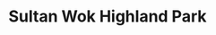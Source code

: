 ---
layout: place
title: "Sultan Wok Highland Park"
permalink: /new-jersey/highland-park/sultan-wok-highland-park.html
stateAbbr: NJ
stateName: New Jersey
cityName: Highland Park
place_id: ChIJ3WaPYMvHw4kRTmNQqAJKCIk
photos:
  - name: >-
      places/ChIJ3WaPYMvHw4kRTmNQqAJKCIk/photos/AUy1YQ3YfmQjDKKJi5ZCZIy13U4-MAKwNmJZxklbq1zZApR5C2pnHRMtHiWD_pc7dxeiXkndedOJojaG598ZPR9lCdKc13XCO21tKcBWO2eUXf42KGmZWgVsEaZ_nk32_OQSCrCui4-Rl0H-r2XEnIhWlhoyt5pVljEgM23YcKNlPcotm74KY3P8_yBM7jhgD2hkUOw3HO-ig4OKOocpzEFppFcYAZPiLtp_ONnGSsJTE_ZCFI9hRIxBeBizHMJd6yWNfZcLPU5c_rAcfzhyT7yUyzA_PmSvevBIDNPfmsSyfRE9YZxoxNPkd08sHNTSL5c56MlqKGUzS2xChdHri_OhyXSXbAbphWh2m-6sYaSai6bGOqGtagl_vJM7djcwn2DZakNArY2iuxkjvL0F4QaYy5gqvtttgng-ZLfYPdcp_IFIxQ
    widthPx: 2048
    heightPx: 1536
    authorAttributions:
      - displayName: Shoumo Ganguly
        uri: https://maps.google.com/maps/contrib/100541973655654700550
        photoUri: >-
          https://lh3.googleusercontent.com/a-/ALV-UjUna1BqHVQp3Kp51Q_E3fbuIb39LVVHfCAhvhJlRcgEBcqU1ZI=s100-p-k-no-mo
    flagContentUri: >-
      https://www.google.com/local/imagery/report/?cb_client=maps_api_places.places_api&image_key=!1e10!2sCIHM0ogKEICAgIDFl8DkOA&hl=en-US
    googleMapsUri: >-
      https://www.google.com/maps/place//data=!3m4!1e2!3m2!1sCIHM0ogKEICAgIDFl8DkOA!2e10!4m2!3m1!1s0x89c3c7cb608f66dd:0x89084a02a850634e
  - name: >-
      places/ChIJ3WaPYMvHw4kRTmNQqAJKCIk/photos/AUy1YQ0CUq7-ZHUqcQqvfiDiyF91UbdfL83d5b3-I0emyYm-nFLcfbggJzbcqS3Krn08s8QW90naT2baJWx9gj-VMVujzBIwxBauX5BQyMTwOa6s-QUMqgUV49ZlDJoMvMX-ExPiGmDng5d-3B_EwnnZPBTbCui36zam9KxmmAfeR8HybKDbdN0VQ3NxfPTjAqe8Ur6TfOHMd4GfwYOm68Vz655CTORMfUBf6SVhX6k-3aClA-72DzY3Ywi2JhBOMeDXHYf1SdYED9SBHl7wYldFUVggHQ9tedjRYJTXwulcaokn9_9zdmGfRNi--p-NHKkiXMIBYZVzgjGXIivWK72WaZjxb4cadZ-YXUdBRojr65xC8KHQS-Uigu-GvLmdahc9NHhUbmmSKoVylaWZLcGL8cQOUY8zqQlKmF1KmFsjdlncvbY
    widthPx: 2749
    heightPx: 1586
    authorAttributions:
      - displayName: Michael liu
        uri: https://maps.google.com/maps/contrib/112242675570238356684
        photoUri: >-
          https://lh3.googleusercontent.com/a-/ALV-UjUvpBkaQ9t5FiMb9wY44q3ei77zzW9MvqxF1BtLyVXYU8QFegbY=s100-p-k-no-mo
    flagContentUri: >-
      https://www.google.com/local/imagery/report/?cb_client=maps_api_places.places_api&image_key=!1e10!2sCIHM0ogKEICAgIDymtqTwgE&hl=en-US
    googleMapsUri: >-
      https://www.google.com/maps/place//data=!3m4!1e2!3m2!1sCIHM0ogKEICAgIDymtqTwgE!2e10!4m2!3m1!1s0x89c3c7cb608f66dd:0x89084a02a850634e
  - name: >-
      places/ChIJ3WaPYMvHw4kRTmNQqAJKCIk/photos/AUy1YQ1fCXtcZiThoylYrocHufA_C77uxgtqq4YEwrZ0Km_TQw4zlq1_cE_gKgW7bcz2UaPS-YaUMcz0PmO4XnzJiAgd5YvWYioq2LwTAaG8rgjEDP4GoAavVylDdhWDTtcuKZdQwGfbKZAooVb_Yni6BrQ87NLMibS3zsm0LIPBH_A0b5dPB5xcTKQx4eHCl3zh2l_1LIYglPGmgxfE7yp-qsF5c9EDu9qysp9c-szd56ccN8yx2mmKTteBW_u3-aPO6K5HjSANlKW9Cia4k6ZmN0wVCF4ZB2YsTEaqrG5Huf3u4w
    widthPx: 1242
    heightPx: 700
    authorAttributions:
      - displayName: Sultan Wok—Asian Express
        uri: https://maps.google.com/maps/contrib/108202265703449339612
        photoUri: >-
          https://lh3.googleusercontent.com/a-/ALV-UjWVUNZw00x48J63-BvabuwW4LdycrG4_AiqbMM9I8Nl5C5-7d4=s100-p-k-no-mo
    flagContentUri: >-
      https://www.google.com/local/imagery/report/?cb_client=maps_api_places.places_api&image_key=!1e10!2sAF1QipNMx5zasuVWSHbJhB7LYf4q-6ew3aa5SSM0iiSE&hl=en-US
    googleMapsUri: >-
      https://www.google.com/maps/place//data=!3m4!1e2!3m2!1sAF1QipNMx5zasuVWSHbJhB7LYf4q-6ew3aa5SSM0iiSE!2e10!4m2!3m1!1s0x89c3c7cb608f66dd:0x89084a02a850634e
  - name: >-
      places/ChIJ3WaPYMvHw4kRTmNQqAJKCIk/photos/AUy1YQ3OTKKceDzrMKlfDJrfal-v8qoaJN9tVzV-jjhEH2FGipJrDCl6bURsTdGigmy01PZdoDyVWSTVfxvYqQ5yOzGeOknCh8HqRn8CHS9Y9fp2aPLtwYzlR_DSHej8WCMALZbZvP5REhvHyPxZlWG_HscWz8O_eJLOwsaELg330kxPjYyP3T3spXwLH1YRuGEvqTgIL3ke666d5jnFiu_sSuxPeCjZurwLpkagzqMsrARr2RZB3mqJ5rj0VrsPdeLBePLnArVEVp2WXxVFqSMkEIwO9Kmj8rH74xdN5aH5xU0FQaofVdsLKZUz1rTvQnzXKcGVlZS1GCpI8tnHW47Cxj-N5uf7avUBf3Ch23k6YeMbLIZDpUQkAhEiC-uXduRmJpG2do8IpgR51AY9VHYPp8if9Ugow6ZFK5D2FhAATPM1ypA
    widthPx: 2825
    heightPx: 2412
    authorAttributions:
      - displayName: Michael liu
        uri: https://maps.google.com/maps/contrib/112242675570238356684
        photoUri: >-
          https://lh3.googleusercontent.com/a-/ALV-UjUvpBkaQ9t5FiMb9wY44q3ei77zzW9MvqxF1BtLyVXYU8QFegbY=s100-p-k-no-mo
    flagContentUri: >-
      https://www.google.com/local/imagery/report/?cb_client=maps_api_places.places_api&image_key=!1e10!2sCIHM0ogKEICAgICy7JmV3gE&hl=en-US
    googleMapsUri: >-
      https://www.google.com/maps/place//data=!3m4!1e2!3m2!1sCIHM0ogKEICAgICy7JmV3gE!2e10!4m2!3m1!1s0x89c3c7cb608f66dd:0x89084a02a850634e
  - name: >-
      places/ChIJ3WaPYMvHw4kRTmNQqAJKCIk/photos/AUy1YQ2ff4z7_gvYHt3Bug5FTK-TAsoD4AKP0Fw4FZcJpTYh8gEGUFlMwzBJ2EWxHG7z1QIbgbGpFnk5PoO-coVed_x7PP9rwlHWVmjNuCGOY102xcB80uDH5tQlDCHUTyquZd_fSLz8CgmHFzN1o5USkvhLkwIvabXeeqGnqQhTCWY1qXuMvDLgPavo0kvgbrCb5FXqIqsKFQtnNmXVUUKo_RWgpW6Yx-ziJ-JW8GiqV4FmRK4_BuhrBe299sDBFlpvIn0ob--H7hMadqYMJq6H0DtqVXTeR5zj9qIGtVAS0mCRN46E8Y812uDR_wiuxbHsZpvchgGaVIIuHZb7Q42S6pGp7S6IIoI3aDQoJt7GkWE4JNn8-WBK2AnukoJNZkG9DJwAME1NDx6p-mphuKtz5gmKkPNYpH18G8rWGqmFVO2nS3Lt
    widthPx: 4032
    heightPx: 3024
    authorAttributions:
      - displayName: Raina Ni
        uri: https://maps.google.com/maps/contrib/114255508129538794918
        photoUri: >-
          https://lh3.googleusercontent.com/a/ACg8ocIREQHo6EMaFi1a9HnCiH93Gg296J61yrvdCuPwUt9_nAY3EQ=s100-p-k-no-mo
    flagContentUri: >-
      https://www.google.com/local/imagery/report/?cb_client=maps_api_places.places_api&image_key=!1e10!2sCIHM0ogKEICAgIDayO_oygE&hl=en-US
    googleMapsUri: >-
      https://www.google.com/maps/place//data=!3m4!1e2!3m2!1sCIHM0ogKEICAgIDayO_oygE!2e10!4m2!3m1!1s0x89c3c7cb608f66dd:0x89084a02a850634e
  - name: >-
      places/ChIJ3WaPYMvHw4kRTmNQqAJKCIk/photos/AUy1YQ2wH_c7Gm2POP2npkTwWG9tNqlifVK-R6pgNWqF9UhijOzcBCm8H0LiEA5xb1AYBwmI7vr1B5JhPTPK_dOL8g_e61pet_qitNSekrhuH-syeQrLPhsl3EIIjKQKlCKbjNRUgK4gxwj9PcfOVATT88hdmqHNZlow388mblq-gn-FpTvaWfddocFuzWDNDMml7uury0gQJz8ouxXQLYH5JR8WjOzgvFnkgCJqPtztYRJtHvGnKKFr41YesI1p7ulg8Q6rjPcl0KtPstWUKdormo37b6OBwU1zkSPkkFl4ekXyyR-NFsDor0ZoByUUZySc0hrNAAE-oIkUexcJtqq2hm1D4ca7P_gpu22dJWEluOSG17pkdeOE4M_4_AaApJUaYkfjH3-ms_grMC6Kz6Aj3US24ZjfijAOjMUfzP9J4sPljA
    widthPx: 4032
    heightPx: 3024
    authorAttributions:
      - displayName: Sheri lin
        uri: https://maps.google.com/maps/contrib/104779809247504700693
        photoUri: >-
          https://lh3.googleusercontent.com/a/ACg8ocJOCe-15GfZMYCdsdMxBcda9j1P_0X-693vPObz8WI-NUkTOA=s100-p-k-no-mo
    flagContentUri: >-
      https://www.google.com/local/imagery/report/?cb_client=maps_api_places.places_api&image_key=!1e10!2sCIHM0ogKEICAgICd4-a2Tg&hl=en-US
    googleMapsUri: >-
      https://www.google.com/maps/place//data=!3m4!1e2!3m2!1sCIHM0ogKEICAgICd4-a2Tg!2e10!4m2!3m1!1s0x89c3c7cb608f66dd:0x89084a02a850634e
  - name: >-
      places/ChIJ3WaPYMvHw4kRTmNQqAJKCIk/photos/AUy1YQ1GXQVt8RH63Qwo9oaBRKMJXDcfmdX87edbuj2rB4a0dOgI2enXU5qdxQjnwyy198UrqbAcXlWxwjWpjJkreaz_XbQoZ9RDM-cGbKm8WUrVcRQKxbHqvoKAaRuY3zG7CXrQwqKd_t7F0ZGqTddTn-Pn8U9Ds2E4-0gfp0uDluWtvGxDI_mPU_5A3ghQsJVLF1pw5EZqtFbleg6GiwveRg8i8Po3SdZSgljNEzwuxvEjF5cuBwB2LycONefxetomOtwFQ_RUbGfyGSKQUrxyjqooa_NkxlyxL1zoKi4tmdTVxE3FkPYmdlwlU8syUcSCv-o6eVgYZT_IbKIv0hu8XB680HlVEWc2lARORqcEvkIVW-5Fb57m3NXyVB_nedpu6tyit_rxudoCLgwMk7OJdoHMV2o0LWAP04Z1jL7QcqRQuRM
    widthPx: 3024
    heightPx: 2049
    authorAttributions:
      - displayName: Michael liu
        uri: https://maps.google.com/maps/contrib/112242675570238356684
        photoUri: >-
          https://lh3.googleusercontent.com/a-/ALV-UjUvpBkaQ9t5FiMb9wY44q3ei77zzW9MvqxF1BtLyVXYU8QFegbY=s100-p-k-no-mo
    flagContentUri: >-
      https://www.google.com/local/imagery/report/?cb_client=maps_api_places.places_api&image_key=!1e10!2sCIHM0ogKEICAgICyr4aengE&hl=en-US
    googleMapsUri: >-
      https://www.google.com/maps/place//data=!3m4!1e2!3m2!1sCIHM0ogKEICAgICyr4aengE!2e10!4m2!3m1!1s0x89c3c7cb608f66dd:0x89084a02a850634e
  - name: >-
      places/ChIJ3WaPYMvHw4kRTmNQqAJKCIk/photos/AUy1YQ26nIqHaya-LcSJxWX_Bxt8wsJab2K8D3ILb27fqdK4ZsPxRGhK0LSDH9CUkB5h0rBdEFH0zXDbUVlSOQjK2Kps5wDzvJx1TWZoGxeMC6K7xXcV1Ko7tRNjBh5TDh2l9nSvukg63B_7N7HhxBiA-ggcq52HhcdE3oAGISumM-9DzwN-6RU1clfnkqZAdDdBFjAgROLM8JuF4ynSt-w91PcnoOgj1K6sYV1L5qw5jGjGe3WOOrTKBlkOcTfw1AlYuhaTq6gyh-Z-WccHC1Q2sfcKNtSy-PsR3dBXmZ10hne75-8zNyFVmmo3y9R45jtqOX4IB-k0lHedky83_mGYUIvkNGxJ5vAP8q1HK-ZbcQW0626QOAtFipKwTEKjtM1d_CDSHSnNgH49Y5ADTxmJY6CacXy-6b3COma0wkmqFGjvPts
    widthPx: 4032
    heightPx: 3024
    authorAttributions:
      - displayName: Sheri lin
        uri: https://maps.google.com/maps/contrib/104779809247504700693
        photoUri: >-
          https://lh3.googleusercontent.com/a/ACg8ocJOCe-15GfZMYCdsdMxBcda9j1P_0X-693vPObz8WI-NUkTOA=s100-p-k-no-mo
    flagContentUri: >-
      https://www.google.com/local/imagery/report/?cb_client=maps_api_places.places_api&image_key=!1e10!2sCIHM0ogKEICAgICd4-ahmwE&hl=en-US
    googleMapsUri: >-
      https://www.google.com/maps/place//data=!3m4!1e2!3m2!1sCIHM0ogKEICAgICd4-ahmwE!2e10!4m2!3m1!1s0x89c3c7cb608f66dd:0x89084a02a850634e
  - name: >-
      places/ChIJ3WaPYMvHw4kRTmNQqAJKCIk/photos/AUy1YQ25dSuVEkjd9lYP3z3WJccQt8tN_X689sXeKBMC920zpFRK5_vxPlVOB2OrOgM_5EbPHrJ_0gv7vTanc8w2P3JEXTKbTAk_4Vo-tLj8FQnv3Lh0Wr0I4Mo-EEGhoHSPunnqCYsue55hrNar-IK4wEd8FhcBqeKxw7QXfT-Y1vY3RblstxGh9TQ1cTbn1mgwQY0Qkm9UgHeZuahnS00ESp5IHQUYHvX1O0Rb4HSZ37oVRf1bsfvPIdGRtV5kisv3iQdDewOIs-C_bVhmKnKW0IMpQPfmdh0mBOAI8I8rHQ5nAVr4ENpd9SXbCb_vvZ3J7bXH5Zq0ZsR2aiETtbDSyEnNqUphgWheYf_Smp1KyW50gCotz51K8QUucdwibrwDcr01SRo5esBaBDML6scHCFhniCTuwgXX07udJ0GzvQI
    widthPx: 4032
    heightPx: 3024
    authorAttributions:
      - displayName: Sheri lin
        uri: https://maps.google.com/maps/contrib/104779809247504700693
        photoUri: >-
          https://lh3.googleusercontent.com/a/ACg8ocJOCe-15GfZMYCdsdMxBcda9j1P_0X-693vPObz8WI-NUkTOA=s100-p-k-no-mo
    flagContentUri: >-
      https://www.google.com/local/imagery/report/?cb_client=maps_api_places.places_api&image_key=!1e10!2sCIHM0ogKEICAgICdwqf4Ag&hl=en-US
    googleMapsUri: >-
      https://www.google.com/maps/place//data=!3m4!1e2!3m2!1sCIHM0ogKEICAgICdwqf4Ag!2e10!4m2!3m1!1s0x89c3c7cb608f66dd:0x89084a02a850634e
  - name: >-
      places/ChIJ3WaPYMvHw4kRTmNQqAJKCIk/photos/AUy1YQ03A9iZZZoRpQ22wViE-OSYDeyBAPNVzbAwrgIsYa4dh18JSShgV6KCD1SQOjiTqB-rLolra8yGhNLtGP7W8NZCGtEHtfynG51z00l0hzsSIeX3FiceD90wd8JLQfsKy6XhpgCEG4NFt_727h2lk-0N1lDDod39h7pL2rcXAvb7Od2qvQm683AH11zvzXJWFbGmzSqhFA8yuJ1uywyg3pgYpQS2aoW0GC5f7aQbfzYv_kqpaZaT5SLm9FoQzs9xUC6PoUZxl7K-kTFjFsUiWQVcwWNrv9BScSVnPea2-olQ1xsEJhla5esb1igFSueU34YqeCOY8ieCfj_GNJB-74qnmT6zWlXmwP9RXiDVNR8ZHdV14NLcH6awVNmyapSp6u7pE9L8FAAcdFZeRA90fInfIWHxIVEYx3SgWRu5oZDyOUY
    widthPx: 3024
    heightPx: 4032
    authorAttributions:
      - displayName: Leslie Pryor
        uri: https://maps.google.com/maps/contrib/102311787182622525943
        photoUri: >-
          https://lh3.googleusercontent.com/a-/ALV-UjXkG5mO24WkwwGEI_bBvCXtIhVdEs_ZOPSdISZ0vPZCDdptN96x=s100-p-k-no-mo
    flagContentUri: >-
      https://www.google.com/local/imagery/report/?cb_client=maps_api_places.places_api&image_key=!1e10!2sCIHM0ogKEICAgMCQ_Pa2qgE&hl=en-US
    googleMapsUri: >-
      https://www.google.com/maps/place//data=!3m4!1e2!3m2!1sCIHM0ogKEICAgMCQ_Pa2qgE!2e10!4m2!3m1!1s0x89c3c7cb608f66dd:0x89084a02a850634e
address: 517 Raritan Ave, Highland Park, NJ 08904, USA
street: 517 Raritan Ave
city: Highland Park
state: NJ
zip: '08904'
country: USA
neighborhood: null
latitude: '40.500892'
longitude: '-74.423525'
accessibility_options:
  wheelchairAccessibleParking: true
  wheelchairAccessibleEntrance: true
business_status: OPERATIONAL
name: Sultan Wok Highland Park
google_maps_links:
  directionsUri: >-
    https://www.google.com/maps/dir//''/data=!4m7!4m6!1m1!4e2!1m2!1m1!1s0x89c3c7cb608f66dd:0x89084a02a850634e!3e0
  placeUri: https://maps.google.com/?cid=9874223558284043086
  writeAReviewUri: >-
    https://www.google.com/maps/place//data=!4m3!3m2!1s0x89c3c7cb608f66dd:0x89084a02a850634e!12e1
  reviewsUri: >-
    https://www.google.com/maps/place//data=!4m4!3m3!1s0x89c3c7cb608f66dd:0x89084a02a850634e!9m1!1b1
  photosUri: >-
    https://www.google.com/maps/place//data=!4m3!3m2!1s0x89c3c7cb608f66dd:0x89084a02a850634e!10e5
primary_type: Chinese Restaurant
opening_hours:
  regular: null
  current: null
secondary_opening_hours:
  regular:
    weekdayDescriptions: null
    type: null
  current:
    weekdayDescriptions: null
    type: null
phone: null
price_level: null
price_range: null
rating: null
rating_count: 0
website: null
description: null
reviews: null
parking_options: null
payment_options: null
allow_dogs: null
curbside_pickup: null
delivery: null
dine_in: null
good_for_children: null
good_for_groups: null
good_for_sports: null
live_music: null
menu_for_children: null
outdoor_seating: null
reservable: null
restroom: null
serves_beer: null
serves_breakfast: null
serves_brunch: null
serves_cocktails: null
serves_coffee: null
serves_dinner: null
serves_dessert: null
serves_lunch: null
serves_vegetarian_food: null
serves_wine: null
takeout: null
slug: Sultan-Wok-Highland-Park

---